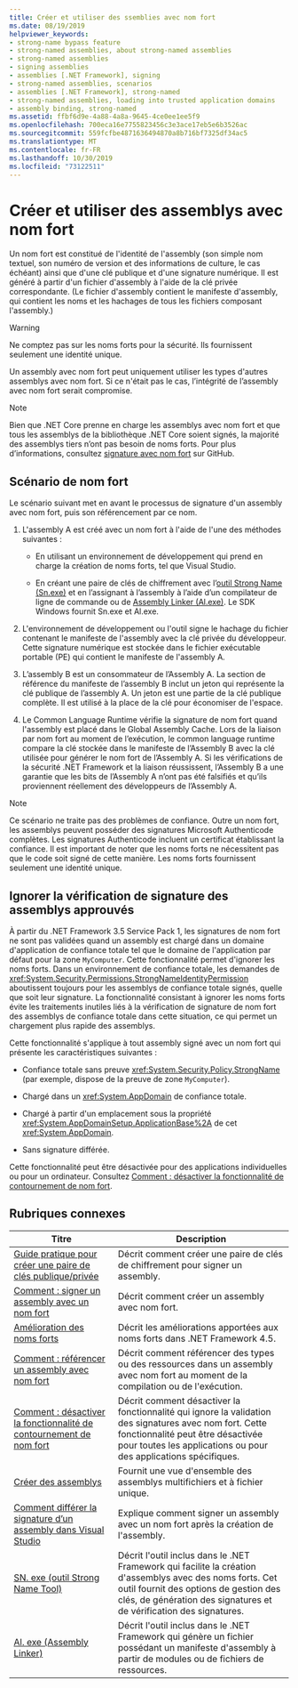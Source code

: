 ```yaml
---
title: Créer et utiliser des ssemblies avec nom fort
ms.date: 08/19/2019
helpviewer_keywords:
- strong-name bypass feature
- strong-named assemblies, about strong-named assemblies
- strong-named assemblies
- signing assemblies
- assemblies [.NET Framework], signing
- strong-named assemblies, scenarios
- assemblies [.NET Framework], strong-named
- strong-named assemblies, loading into trusted application domains
- assembly binding, strong-named
ms.assetid: ffbf6d9e-4a88-4a8a-9645-4ce0ee1ee5f9
ms.openlocfilehash: 700eca16e7755823456c3e3ace17eb5e6b3526ac
ms.sourcegitcommit: 559fcfbe4871636494870a8b716bf7325df34ac5
ms.translationtype: MT
ms.contentlocale: fr-FR
ms.lasthandoff: 10/30/2019
ms.locfileid: "73122511"
---
```

# <a name="create-and-use-strong-named-assemblies"></a>Créer et utiliser des assemblys avec nom fort

Un nom fort est constitué de l'identité de l'assembly (son simple nom textuel, son numéro de version et des informations de culture, le cas échéant) ainsi que d'une clé publique et d'une signature numérique. Il est généré à partir d'un fichier d'assembly à l'aide de la clé privée correspondante. (Le fichier d'assembly contient le manifeste d'assembly, qui contient les noms et les hachages de tous les fichiers composant l'assembly.)

> [!WARNING]
> Ne comptez pas sur les noms forts pour la sécurité. Ils fournissent seulement une identité unique.

Un assembly avec nom fort peut uniquement utiliser les types d'autres assemblys avec nom fort. Si ce n'était pas le cas, l’intégrité de l’assembly avec nom fort serait compromise.

> [!NOTE]
> Bien que .NET Core prenne en charge les assemblys avec nom fort et que tous les assemblys de la bibliothèque .NET Core soient signés, la majorité des assemblys tiers n’ont pas besoin de noms forts. Pour plus d’informations, consultez [signature avec nom fort](https://github.com/dotnet/corefx/blob/master/Documentation/project-docs/strong-name-signing.md) sur GitHub.

## <a name="strong-name-scenario"></a>Scénario de nom fort

Le scénario suivant met en avant le processus de signature d'un assembly avec nom fort, puis son référencement par ce nom.

1. L'assembly A est créé avec un nom fort à l'aide de l'une des méthodes suivantes :

    - En utilisant un environnement de développement qui prend en charge la création de noms forts, tel que Visual Studio.

    - En créant une paire de clés de chiffrement avec l’[outil Strong Name (Sn.exe)](../../framework/tools/sn-exe-strong-name-tool.md) et en l’assignant à l’assembly à l’aide d’un compilateur de ligne de commande ou de [Assembly Linker (Al.exe)](../../framework/tools/al-exe-assembly-linker.md). Le SDK Windows fournit Sn.exe et Al.exe.

2. L'environnement de développement ou l'outil signe le hachage du fichier contenant le manifeste de l'assembly avec la clé privée du développeur. Cette signature numérique est stockée dans le fichier exécutable portable (PE) qui contient le manifeste de l'assembly A.

3. L’assembly B est un consommateur de l’Assembly A. La section de référence du manifeste de l’assembly B inclut un jeton qui représente la clé publique de l’assembly A. Un jeton est une partie de la clé publique complète. Il est utilisé à la place de la clé pour économiser de l'espace.

4. Le Common Language Runtime vérifie la signature de nom fort quand l'assembly est placé dans le Global Assembly Cache. Lors de la liaison par nom fort au moment de l’exécution, le common language runtime compare la clé stockée dans le manifeste de l’Assembly B avec la clé utilisée pour générer le nom fort de l’Assembly A. Si les vérifications de la sécurité .NET Framework et la liaison réussissent, l’Assembly B a une garantie que les bits de l’Assembly A n’ont pas été falsifiés et qu’ils proviennent réellement des développeurs de l’Assembly A.

> [!NOTE]
> Ce scénario ne traite pas des problèmes de confiance. Outre un nom fort, les assemblys peuvent posséder des signatures Microsoft Authenticode complètes. Les signatures Authenticode incluent un certificat établissant la confiance. Il est important de noter que les noms forts ne nécessitent pas que le code soit signé de cette manière. Les noms forts fournissent seulement une identité unique.

## <a name="bypass-signature-verification-of-trusted-assemblies"></a>Ignorer la vérification de signature des assemblys approuvés

À partir du .NET Framework 3.5 Service Pack 1, les signatures de nom fort ne sont pas validées quand un assembly est chargé dans un domaine d'application de confiance totale tel que le domaine de l'application par défaut pour la zone `MyComputer`. Cette fonctionnalité permet d'ignorer les noms forts. Dans un environnement de confiance totale, les demandes de <xref:System.Security.Permissions.StrongNameIdentityPermission> aboutissent toujours pour les assemblys de confiance totale signés, quelle que soit leur signature. La fonctionnalité consistant à ignorer les noms forts évite les traitements inutiles liés à la vérification de signature de nom fort des assemblys de confiance totale dans cette situation, ce qui permet un chargement plus rapide des assemblys.

Cette fonctionnalité s'applique à tout assembly signé avec un nom fort qui présente les caractéristiques suivantes :

- Confiance totale sans preuve <xref:System.Security.Policy.StrongName> (par exemple, dispose de la preuve de zone `MyComputer`).

- Chargé dans un <xref:System.AppDomain> de confiance totale.

- Chargé à partir d'un emplacement sous la propriété <xref:System.AppDomainSetup.ApplicationBase%2A> de cet <xref:System.AppDomain>.

- Sans signature différée.

Cette fonctionnalité peut être désactivée pour des applications individuelles ou pour un ordinateur. Consultez [Comment : désactiver la fonctionnalité de contournement de nom fort](disable-strong-name-bypass-feature.md).

## <a name="related-topics"></a>Rubriques connexes

|Titre|Description|
|-----------|-----------------|
|[Guide pratique pour créer une paire de clés publique/privée](create-public-private-key-pair.md)|Décrit comment créer une paire de clés de chiffrement pour signer un assembly.|
|[Comment : signer un assembly avec un nom fort](sign-strong-name.md)|Décrit comment créer un assembly avec nom fort.|
|[Amélioration des noms forts](enhanced-strong-naming.md)|Décrit les améliorations apportées aux noms forts dans .NET Framework 4.5.|
|[Comment : référencer un assembly avec nom fort](reference-strong-named.md)|Décrit comment référencer des types ou des ressources dans un assembly avec nom fort au moment de la compilation ou de l'exécution.|
|[Comment : désactiver la fonctionnalité de contournement de nom fort](disable-strong-name-bypass-feature.md)|Décrit comment désactiver la fonctionnalité qui ignore la validation des signatures avec nom fort. Cette fonctionnalité peut être désactivée pour toutes les applications ou pour des applications spécifiques.|
|[Créer des assemblys](create.md)|Fournit une vue d'ensemble des assemblys multifichiers et à fichier unique.|
|[Comment différer la signature d’un assembly dans Visual Studio](/visualstudio/ide/managing-assembly-and-manifest-signing#how-to-sign-an-assembly-in-visual-studio)|Explique comment signer un assembly avec un nom fort après la création de l'assembly.|
|[SN. exe (outil Strong Name Tool)](../../framework/tools/sn-exe-strong-name-tool.md)|Décrit l'outil inclus dans le .NET Framework qui facilite la création d'assemblys avec des noms forts. Cet outil fournit des options de gestion des clés, de génération des signatures et de vérification des signatures.|
|[Al. exe (Assembly Linker)](../../framework/tools/al-exe-assembly-linker.md)|Décrit l'outil inclus dans le .NET Framework qui génère un fichier possédant un manifeste d'assembly à partir de modules ou de fichiers de ressources.|
